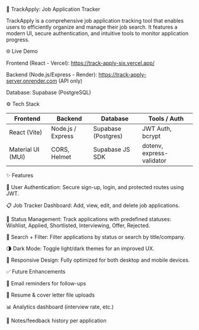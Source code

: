 🎯 TrackApply: Job Application Tracker

TrackApply is a comprehensive job application tracking tool that enables users to efficiently organize and manage their job search. It features a modern UI, secure authentication, and intuitive tools to monitor application progress.

🌐 Live Demo

Frontend (React - Vercel): https://track-apply-six.vercel.app/

Backend (Node.js/Express - Render): https://track-apply-server.onrender.com (API only)

Database: Supabase (PostgreSQL)

⚙️ Tech Stack

| Frontend          | Backend           | Database            | Tools / Auth              |
| ----------------- | ----------------- | ------------------- | ------------------------- |
| React (Vite)      | Node.js / Express | Supabase (Postgres) | JWT Auth, bcrypt          |
| Material UI (MUI) | CORS, Helmet      | Supabase JS SDK     | dotenv, express-validator |


✨ Features

🔐 User Authentication: Secure sign-up, login, and protected routes using JWT.

📋 Job Tracker Dashboard: Add, view, edit, and delete job applications.

🔄 Status Management: Track applications with predefined statuses:
Wishlist, Applied, Shortlisted, Interviewing, Offer, Rejected.

🔎 Search + Filter: Filter applications by status or search by title/company.

🌗 Dark Mode: Toggle light/dark themes for an improved UX.

📱 Responsive Design: Fully optimized for both desktop and mobile devices.



✅ Future Enhancements

🔔 Email reminders for follow-ups

📎 Resume & cover letter file uploads

📊 Analytics dashboard (interview rate, etc.)

📝 Notes/feedback history per application
